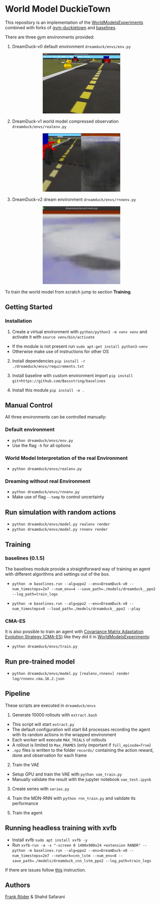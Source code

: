 # World Model DuckieTown

This repository is an implementation of the [WorldModelsExperiments](https://github.com/hardmaru/WorldModelsExperiments)
combined with forks of [gym-duckietown](https://github.com/Bassstring/gym-duckietown)
and [baselines](https://github.com/Bassstring/baselines).

There are three gym environments provided:

1. DreamDuck-v0 default environment `dreamduck/envs/env.py`
<p align="center">
<img src="media/default.png"><br>
</p>

2. DreamDuck-v1 world model compressed observation `dreamduck/envs/realenv.py`
<p align="center">
<img src="media/real.png"><br>
</p>

3. DreamDuck-v2 dream environment `dreamduck/envs/rnnenv.py`
<p align="center">
<img src="media/dream.gif"><br>
</p>

To train the world model from scratch jump to section __Training__.

## Getting Started

### Installation

1. Create a virtual environment with `python/python3 -m venv venv` and activate
  it with `source venv/bin/activate`
  - If the module is not present run `sudo apt-get install python3-venv`
  - Otherwise make use of instructions for other OS

2. Install dependencies `pip install -r ./dreamduck/envs/requirements.txt`

3. Install baseline with custom environment import
  `pip install  git+https://github.com/Bassstring/baselines`

4. Install this module `pip install -e .`

## Manual Control

All three environments can be controlled manually:

### Default environment

- `python dreamduck/envs/env.py`
- Use the flag `-h` for all options

### World Model Interpretation of the real Environment

- `python dreamduck/envs/realenv.py`

### Dreaming without real Environment

- `python dreamduck/envs/rnnenv.py`
- Make use of flag `--temp` to control uncertainty

## Run simulation with random actions

- `python dreamduck/envs/model.py realenv render`
- `python dreamduck/envs/model.py rnnenv render`

## Training

### baselines (0.1.5)

The baselines module provide a straightforward way of training an agent
with different algorithms and settings out of the box.

- `python -m baselines.run --alg=ppo2 --env=DreamDuck-v0 --num_timesteps=2e7 --num_env=4 --save_path=./models/dreamduck__ppo2 --log_path=train_logs`

- `python -m baselines.run --alg=ppo2 --env=DreamDuck-v0 --num_timesteps=0 --load_path=./models/dreamduck__ppo2 --play`

### CMA-ES

It is also possible to train an agent with [Covariance Matrix Adaptation Evolution
Strategy (CMA-ES)](https://github.com/CMA-ES/pycma) like they did it in [WorldModelsExperiments](https://github.com/hardmaru/WorldModelsExperiments):

- `python dreamduck/envs/train.py`

## Run pre-trained model

- `python dreamduck/envs/model.py [realenv,rnnenv] render log/rnnenv.cma.16.2.json`

## Pipeline

These scripts are executed in `dreamduck/envs`

1. Generate 10000 rollouts with `extract.bash`
  - This script will start `extract.py`
  - The default configuration will start 64 processes recording the agent
    with its random actions in the wrapped environment
  - Each worker will execute `MAX_TRIALS` of rollouts
  - A rollout is limited to `Max_FRAMES` (only important if `full_episode=True`)
  - `.npz` files is written to the folder `records/` containing the action
    reward, done and observation for each frame

2. Train the VAE
  - Setup GPU and train the VAE with `python vae_train.py`
  - Manually validate the result with the jupyter notebook `vae_test.ipynb`

3. Create series with `series.py`

4. Train the MDN-RNN with `python rnn_train.py` and validate its performance

5. Train the agent


## Running headless training with xvfb

- Install xvfb `sudo apt install xvfb -y`
- Run `xvfb-run -a -s "-screen 0 1400x900x24 +extension RANDR" -- python -m
  baselines.run --alg=ppo2 --env=DreamDuck-v0 --num_timesteps=2e7
  --network=cnn_lstm --num_env=8 --save_path=./models/dreamduck_cnn_lstm_ppo2
  --log_path=train_logs`

If there are issues follow [this](https://github.com/duckietown/gym-duckietown#running-headless-and-training-in-a-cloud-based-environment-aws)
instruction.

## Authors

[Frank Röder](https://frankyroeder.de) & Shahd Safarani
